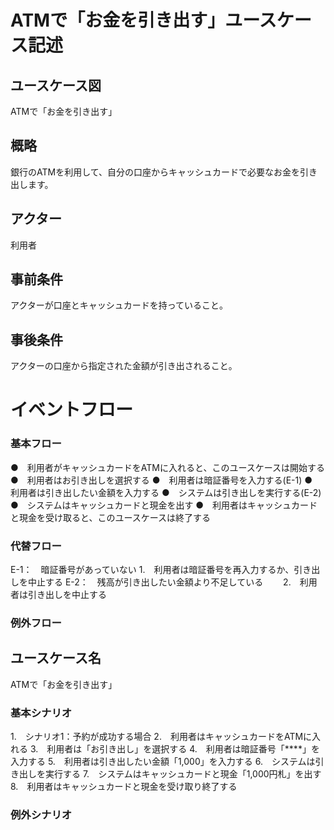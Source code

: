 # ATMで「お金を引き出す」ユースケース記述
## ユースケース図
ATMで「お金を引き出す」
## 概略
銀行のATMを利用して、自分の口座からキャッシュカードで必要なお金を引き出します。
## アクター
利用者
## 事前条件
アクターが口座とキャッシュカードを持っていること。
## 事後条件
アクターの口座から指定された金額が引き出されること。
# イベントフロー
### 基本フロー
●　利用者がキャッシュカードをATMに入れると、このユースケースは開始する
●　利用者はお引き出しを選択する
●　利用者は暗証番号を入力する(E-1)
●　利用者は引き出したい金額を入力する
●　システムは引き出しを実行する(E-2)
●　システムはキャッシュカードと現金を出す
●　利用者はキャッシュカードと現金を受け取ると、このユースケースは終了する
### 代替フロー
E-1：　暗証番号があっていない
    1.　利用者は暗証番号を再入力するか、引き出しを中止する
E-2：　残高が引き出したい金額より不足している
　　2.　利用者は引き出しを中止する
### 例外フロー
## ユースケース名
ATMで「お金を引き出す」
### 基本シナリオ
1.　シナリオ1：予約が成功する場合
2.　利用者はキャッシュカードをATMに入れる
3.　利用者は「お引き出し」を選択する
4.　利用者は暗証番号「****」を入力する
5.　利用者は引き出したい金額「1,000」を入力する
6.　システムは引き出しを実行する
7.　システムはキャッシュカードと現金「1,000円札」を出す
8.　利用者はキャッシュカードと現金を受け取り終了する
### 例外シナリオ